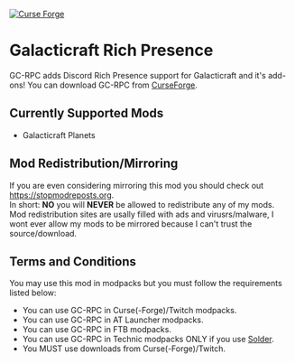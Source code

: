 [![Curse Forge](https://cf.way2muchnoise.eu/short_galacticraft-rpc_downloads.svg)](https://minecraft.curseforge.com/projects/galacticraft-rpc)
# Galacticraft Rich Presence
GC-RPC adds Discord Rich Presence support for Galacticraft and it's add-ons!
You can download GC-RPC from [CurseForge](https://minecraft.curseforge.com/projects/galacticraft-rpc).

## Currently Supported Mods
* Galacticraft Planets


## Mod Redistribution/Mirroring
If you are even considering mirroring this mod you should check out https://stopmodreposts.org.
<br>
In short: **NO** you will **NEVER** be allowed to redistribute any of my mods.
<br>
Mod redistribution sites are usally filled with ads and virusrs/malware, I wont ever allow my mods to be mirrored because I can't trust the source/download.


## Terms and Conditions
You may use this mod in modpacks but you must follow the requirements listed below:

* You can use GC-RPC in Curse(-Forge)/Twitch modpacks.
* You can use GC-RPC in AT Launcher modpacks.
* You can use GC-RPC in FTB modpacks.
* You can use GC-RPC in Technic modpacks ONLY if you use [Solder](https://solder.io).
* You MUST use downloads from Curse(-Forge)/Twitch.
